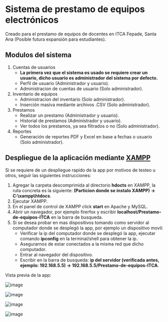 # Sistema de prestamo de equipos electrónicos 
Creado para el prestamo de equipos de docentes en ITCA Fepade, Santa Ana (Posible futura expansión para estudiantes).

## Modulos del sistema
1. Cuentas de usuarios
   * **La primera vez que el sistema es usado se requiere crear un usuario, dicho usuario es administrador del sistema por defecto.**
   *  Perfil de usuario (Administrador y usuario).
   *  Administracion de cuentas de usuario (Solo administrador).
2. Inventario de equipos
   * Administracion del inventario (Solo administrador).
   * Inserción masiva mediante archivos .CSV (Solo administrador).
3. Prestamos
   * Realizar un prestamo (Administrador y usuario).
   * Historial de prestamos (Administrador y usuario).
   * Ver todos los prestamos, ya sea filtrados o no (Solo administrador).
4. Reportes
   * Generación de reportes PDF y Excel en base a fechas o usuario (Solo administrador).

## Despliegue de la aplicación mediante [XAMPP](https://www.apachefriends.org/download.html)
Si se requiere de un despliegue rapido de la app por motivos de testeo u otros, seguir las siguientes instrucciones: 
1. Agregar la carpeta descomprimida al directorio **hdocts** en XAMPP, la ruta concreta es la siguiente: **(Particion donde se instalo XAMPP) -> C:\xampp\htdocs**.
2. Ejecutar XAMPP.
3. En el panel de control de XAMPP click **start** en Apache y MySQL.
4. Abrir un navegador, por ejemplo firerfox y escribir **localhost/Prestamo-de-equipos-ITCA** en la barra de busqueda.
5. Si se desea probar en mas dispositivos tomando como servidor al computador donde se desplegó la app, por ejemplo un dispositivo movil:
   * Verificar la ip del computador donde se desplegó la app, ejecutar comando **ipconfig** en la terminal/shell para obtener la ip.
   * Asegurarnos de estar conectados a la misma red que dicho computador.
   * Entrar al navegador del dispositivo.
   * Escribir en la barra de busqueda: **ip del servidor (verificada antes, ejemplo: 192.168.5.5) -> 192.168.5.5/Prestamo-de-equipos-ITCA**.

Vista previa de la app:

![image](https://github.com/IJaviI/Prestamo-de-equipos-ITCA/assets/95502860/c555dbba-acf3-432d-8cc8-ccc56ba43978)

![image](https://github.com/IJaviI/Prestamo-de-equipos-ITCA/assets/95502860/fce8e11d-9a9b-466f-906c-70483dc81242)

![image](https://github.com/IJaviI/Prestamo-de-equipos-ITCA/assets/95502860/3fb35e74-77f2-4f0c-b5a0-983feaa5484f)

![image](https://github.com/IJaviI/Prestamo-de-equipos-ITCA/assets/95502860/e9320993-5211-40e6-b892-32c83e7343ba)

